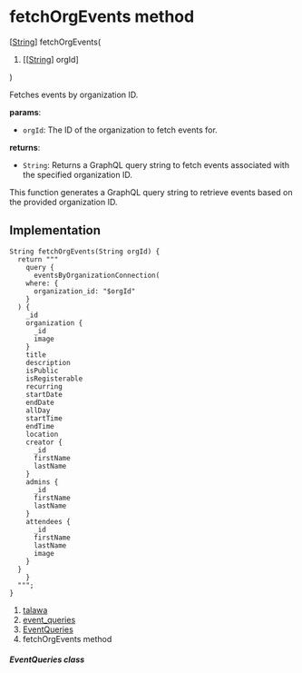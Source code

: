 
<div>

# fetchOrgEvents method

</div>


[[String](https://api.flutter.dev/flutter/dart-core/String-class.html)]
fetchOrgEvents(

1.  [[[String](https://api.flutter.dev/flutter/dart-core/String-class.html)]
    orgId]

)



Fetches events by organization ID.

**params**:

-   `orgId`: The ID of the organization to fetch events for.

**returns**:

-   `String`: Returns a GraphQL query string to fetch events associated
    with the specified organization ID.

This function generates a GraphQL query string to retrieve events based
on the provided organization ID.



## Implementation

``` language-dart
String fetchOrgEvents(String orgId) {
  return """
    query {
      eventsByOrganizationConnection(
    where: {
      organization_id: "$orgId"
    }
  ) {
    _id
    organization {
      _id
      image
    }
    title
    description
    isPublic
    isRegisterable
    recurring
    startDate
    endDate
    allDay
    startTime
    endTime
    location
    creator {
      _id
      firstName
      lastName
    }
    admins {
      _id
      firstName
      lastName
    }
    attendees {
      _id
      firstName
      lastName
      image
    }
  }
    }
  """;
}
```







1.  [talawa](../../index.html)
2.  [event_queries](../../utils_event_queries/)
3.  [EventQueries](../../utils_event_queries/EventQueries-class.html)
4.  fetchOrgEvents method

##### EventQueries class







